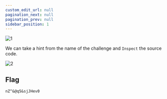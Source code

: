 ```yaml
---
custom_edit_url: null
pagination_next: null
pagination_prev: null
sidebar_position: 1
---
```


![1](https://github.com/Knign/Write-ups/assets/110326359/d545ffeb-85c9-452e-ac20-6b9f41a7e769)

We can take a hint from the name of the challenge and `Inspect` the source code.

![2](https://github.com/Knign/Write-ups/assets/110326359/a2227c57-6a27-471a-8775-f68b5f0df2fb)

## Flag
```
nZ^&@q5&sjJHev0
```
